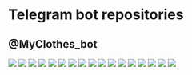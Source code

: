# Telegram bot repositories
## @MyClothes_bot
![](https://github.com/Begelit/Telegram_bot_repositories/blob/zara/MyClothes_bot/images/1.jpeg)
![](https://github.com/Begelit/Telegram_bot_repositories/blob/zara/MyClothes_bot/images/2.jpeg)
![](https://github.com/Begelit/Telegram_bot_repositories/blob/zara/MyClothes_bot/images/3.jpeg)
![](https://github.com/Begelit/Telegram_bot_repositories/blob/zara/MyClothes_bot/images/4.jpeg)
![](https://github.com/Begelit/Telegram_bot_repositories/blob/zara/MyClothes_bot/images/5.jpeg)
![](https://github.com/Begelit/Telegram_bot_repositories/blob/zara/MyClothes_bot/images/6.jpeg)
![](https://github.com/Begelit/Telegram_bot_repositories/blob/zara/MyClothes_bot/images/7.jpeg)
![](https://github.com/Begelit/Telegram_bot_repositories/blob/zara/MyClothes_bot/images/8.jpeg)
![](https://github.com/Begelit/Telegram_bot_repositories/blob/zara/MyClothes_bot/images/9.jpeg)
![](https://github.com/Begelit/Telegram_bot_repositories/blob/zara/MyClothes_bot/images/10.jpeg)
![](https://github.com/Begelit/Telegram_bot_repositories/blob/zara/MyClothes_bot/images/11.jpeg)
![](https://github.com/Begelit/Telegram_bot_repositories/blob/zara/MyClothes_bot/images/12.jpeg)
![](https://github.com/Begelit/Telegram_bot_repositories/blob/zara/MyClothes_bot/images/13.jpeg)
![](https://github.com/Begelit/Telegram_bot_repositories/blob/zara/MyClothes_bot/images/14.jpeg)
![](https://github.com/Begelit/Telegram_bot_repositories/blob/zara/MyClothes_bot/images/15.jpeg)
![](https://github.com/Begelit/Telegram_bot_repositories/blob/zara/MyClothes_bot/images/16.jpeg)
![](https://github.com/Begelit/Telegram_bot_repositories/blob/zara/MyClothes_bot/images/17.jpeg)
